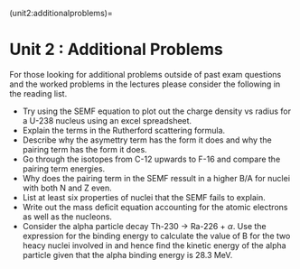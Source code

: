 (unit2:additionalproblems)=
# Unit 2 : Additional Problems

For those looking for additional problems outside of past exam questions and the worked problems in the lectures please consider the following in the reading list.


- Try using the SEMF equation to plot out the charge density vs radius for a U-238 nucleus using an excel spreadsheet.
- Explain the terms in the Rutherford scattering formula.
- Describe why the asymettry term has the form it does and why the pairing term has the form it does.
- Go through the isotopes from C-12 upwards to F-16 and compare the pairing term energies.
- Why does the pairing term in the SEMF ressult in a higher B/A for nuclei with both N and Z even.
- List at least six properties of nuclei that the SEMF fails to explain.
- Write out the mass deficit equation accounting for the atomic electrons as well as the nucleons.
- Consider the alpha particle decay Th-230 -> Ra-226 + $\alpha$. Use the expression for the binding energy to calculate the value of B for the two heacy nuclei involved in and hence find the kinetic energy of the alpha particle given that the alpha binding energy is 28.3 MeV.


